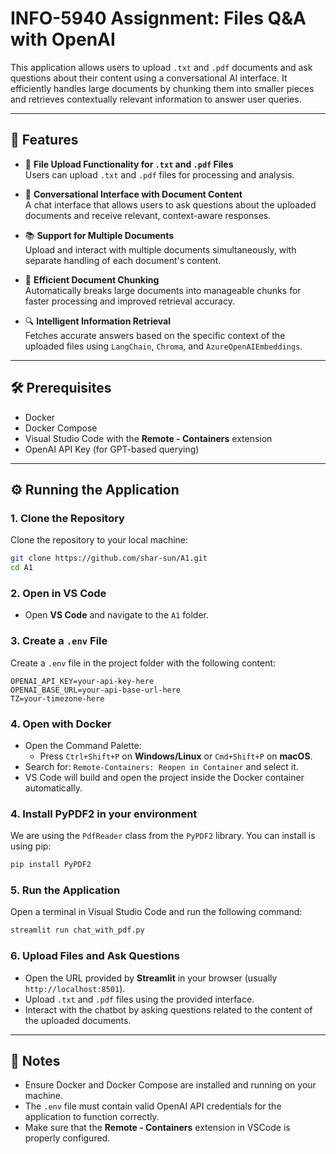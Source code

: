 # INFO-5940 Assignment: Files Q&A with OpenAI

This application allows users to upload `.txt` and `.pdf` documents and ask questions about their content using a conversational AI interface. It efficiently handles large documents by chunking them into smaller pieces and retrieves contextually relevant information to answer user queries.

---

## 🚀 Features

- 📄 **File Upload Functionality for `.txt` and `.pdf` Files**  
  Users can upload `.txt` and `.pdf` files for processing and analysis.

- 💬 **Conversational Interface with Document Content**  
  A chat interface that allows users to ask questions about the uploaded documents and receive relevant, context-aware responses.

- 📚 **Support for Multiple Documents**  
  Upload and interact with multiple documents simultaneously, with separate handling of each document's content.

- 📏 **Efficient Document Chunking**  
  Automatically breaks large documents into manageable chunks for faster processing and improved retrieval accuracy.

- 🔍 **Intelligent Information Retrieval**  
  Fetches accurate answers based on the specific context of the uploaded files using `LangChain`, `Chroma`, and `AzureOpenAIEmbeddings`.

---

## 🛠️ Prerequisites

- Docker
- Docker Compose
- Visual Studio Code with the **Remote - Containers** extension
- OpenAI API Key (for GPT-based querying)

---

## ⚙️ Running the Application

### 1. **Clone the Repository**

Clone the repository to your local machine:

```bash
git clone https://github.com/shar-sun/A1.git
cd A1
```

### 2. **Open in VS Code**

- Open **VS Code** and navigate to the `A1` folder.

### 3. **Create a `.env` File**
    
Create a `.env` file in the project folder with the following content:

```env
OPENAI_API_KEY=your-api-key-here
OPENAI_BASE_URL=your-api-base-url-here
TZ=your-timezone-here
```

### 4. **Open with Docker**
- Open the Command Palette:
  - Press `Ctrl+Shift+P` on **Windows/Linux** or `Cmd+Shift+P` on **macOS**.
- Search for: `Remote-Containers: Reopen in Container` and select it.
- VS Code will build and open the project inside the Docker container automatically.

### 4. **Install PyPDF2 in your environment**

We are using the `PdfReader` class from the `PyPDF2` library. You can install is using pip:  

```bash
pip install PyPDF2
```

### 5. **Run the Application**

Open a terminal in Visual Studio Code and run the following command:

```bash
streamlit run chat_with_pdf.py
```

### 6. **Upload Files and Ask Questions**

- Open the URL provided by **Streamlit** in your browser (usually `http://localhost:8501`).
- Upload `.txt` and `.pdf` files using the provided interface.
- Interact with the chatbot by asking questions related to the content of the uploaded documents.

---

## 📝 Notes

- Ensure Docker and Docker Compose are installed and running on your machine.
- The `.env` file must contain valid OpenAI API credentials for the application to function correctly.
- Make sure that the **Remote - Containers** extension in VSCode is properly configured.
